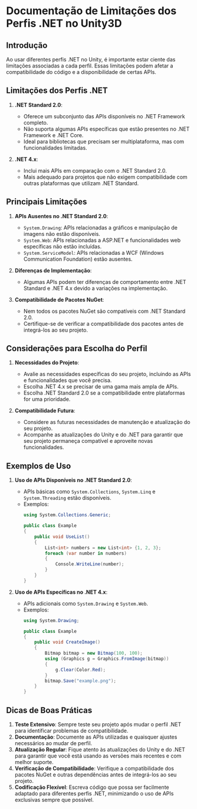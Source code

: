 
# Documentação de Limitações dos Perfis .NET no Unity3D

## Introdução

Ao usar diferentes perfis .NET no Unity, é importante estar ciente das limitações associadas a cada perfil. Essas limitações podem afetar a compatibilidade do código e a disponibilidade de certas APIs.

## Limitações dos Perfis .NET

1. **.NET Standard 2.0**:
   - Oferece um subconjunto das APIs disponíveis no .NET Framework completo.
   - Não suporta algumas APIs específicas que estão presentes no .NET Framework e .NET Core.
   - Ideal para bibliotecas que precisam ser multiplataforma, mas com funcionalidades limitadas.

2. **.NET 4.x**:
   - Inclui mais APIs em comparação com o .NET Standard 2.0.
   - Mais adequado para projetos que não exigem compatibilidade com outras plataformas que utilizam .NET Standard.

## Principais Limitações

1. **APIs Ausentes no .NET Standard 2.0**:
   - `System.Drawing`: APIs relacionadas a gráficos e manipulação de imagens não estão disponíveis.
   - `System.Web`: APIs relacionadas a ASP.NET e funcionalidades web específicas não estão incluídas.
   - `System.ServiceModel`: APIs relacionadas a WCF (Windows Communication Foundation) estão ausentes.

2. **Diferenças de Implementação**:
   - Algumas APIs podem ter diferenças de comportamento entre .NET Standard e .NET 4.x devido a variações na implementação.

3. **Compatibilidade de Pacotes NuGet**:
   - Nem todos os pacotes NuGet são compatíveis com .NET Standard 2.0.
   - Certifique-se de verificar a compatibilidade dos pacotes antes de integrá-los ao seu projeto.

## Considerações para Escolha do Perfil

1. **Necessidades do Projeto**:
   - Avalie as necessidades específicas do seu projeto, incluindo as APIs e funcionalidades que você precisa.
   - Escolha .NET 4.x se precisar de uma gama mais ampla de APIs.
   - Escolha .NET Standard 2.0 se a compatibilidade entre plataformas for uma prioridade.

2. **Compatibilidade Futura**:
   - Considere as futuras necessidades de manutenção e atualização do seu projeto.
   - Acompanhe as atualizações do Unity e do .NET para garantir que seu projeto permaneça compatível e aproveite novas funcionalidades.

## Exemplos de Uso

1. **Uso de APIs Disponíveis no .NET Standard 2.0**:
   - APIs básicas como `System.Collections`, `System.Linq` e `System.Threading` estão disponíveis.
   - Exemplos:
     ```csharp
     using System.Collections.Generic;

     public class Example
     {
         public void UseList()
         {
             List<int> numbers = new List<int> {1, 2, 3};
             foreach (var number in numbers)
             {
                 Console.WriteLine(number);
             }
         }
     }
     ```

2. **Uso de APIs Específicas no .NET 4.x**:
   - APIs adicionais como `System.Drawing` e `System.Web`.
   - Exemplos:
     ```csharp
     using System.Drawing;

     public class Example
     {
         public void CreateImage()
         {
             Bitmap bitmap = new Bitmap(100, 100);
             using (Graphics g = Graphics.FromImage(bitmap))
             {
                 g.Clear(Color.Red);
             }
             bitmap.Save("example.png");
         }
     }
     ```

## Dicas de Boas Práticas

1. **Teste Extensivo**: Sempre teste seu projeto após mudar o perfil .NET para identificar problemas de compatibilidade.
2. **Documentação**: Documente as APIs utilizadas e quaisquer ajustes necessários ao mudar de perfil.
3. **Atualização Regular**: Fique atento às atualizações do Unity e do .NET para garantir que você está usando as versões mais recentes e com melhor suporte.
4. **Verificação de Compatibilidade**: Verifique a compatibilidade dos pacotes NuGet e outras dependências antes de integrá-los ao seu projeto.
5. **Codificação Flexível**: Escreva código que possa ser facilmente adaptado para diferentes perfis .NET, minimizando o uso de APIs exclusivas sempre que possível.
